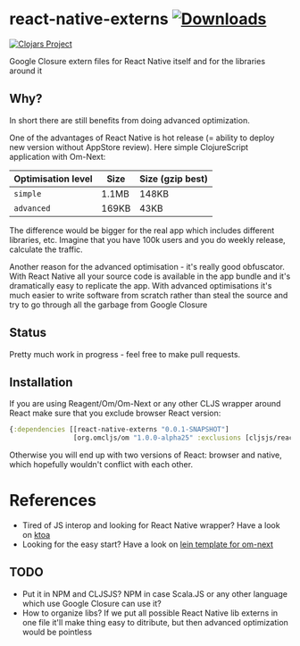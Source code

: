 # react-native-externs [![Downloads](https://jarkeeper.com/artemyarulin/react-native-externs/downloads.svg)](https://jarkeeper.com/artemyarulin/react-native-externs)

[![Clojars Project](http://clojars.org/react-native-externs/latest-version.svg)](http://clojars.org/react-native-externs)

Google Closure extern files for React Native itself and for the
libraries around it

## Why?

In short there are still benefits from doing advanced optimization.

One of the advantages of React Native is hot release (= ability to
deploy new version without AppStore review). Here simple ClojureScript
application with Om-Next:

|  Optimisation level    |  Size      | Size (gzip best)      |
|------------------------|----------- |-----------------------|
|  `simple`              | 1.1MB      | 148KB                 |
|  `advanced`            | 169KB      | 43KB                  |

The difference would be bigger for the real app which includes
different libraries, etc. Imagine that you have 100k users and you do
weekly release, calculate the traffic.

Another reason for the advanced optimisation - it's really good
obfuscator. With React Native all your source code is available in the
app bundle and it's dramatically easy to replicate the app. With
advanced optimisations it's much easier to write software from scratch
rather than steal the source and try to go through all the garbage
from Google Closure

## Status

Pretty much work in progress - feel free to make pull requests.

## Installation

If you are using Reagent/Om/Om-Next or any other CLJS wrapper around React make sure that you exclude browser React version:

``` clojure
{:dependencies [[react-native-externs "0.0.1-SNAPSHOT"]
                [org.omcljs/om "1.0.0-alpha25" :exclusions [cljsjs/react cljsjs/react-dom]]]
```

Otherwise you will end up with two versions of React: browser and native, which hopefully wouldn't conflict with each other. 

# References

- Tired of JS interop and looking for React Native wrapper? Have a look on [ktoa](https://github.com/artemyarulin/ktoa)
- Looking for the easy start? Have a look on [lein template for om-next](https://github.com/artemyarulin/om-next-cross-platform-template)

## TODO

- Put it in NPM and CLJSJS? NPM in case Scala.JS or any other language
  which use Google Closure can use it?
- How to organize libs? If we put all possible React Native lib
  externs in one file it'll make thing easy to ditribute, but then
  advanced optimization would be pointless
